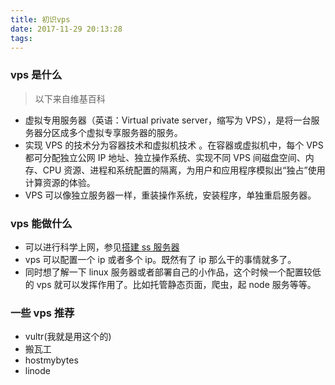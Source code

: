 ```yaml
---
title: 初识vps
date: 2017-11-29 20:13:28
tags:
---
```


### vps 是什么

> 以下来自维基百科

* 虚拟专用服务器（英语：Virtual private server，缩写为 VPS），是将一台服务器分区成多个虚拟专享服务器的服务。
* 实现 VPS 的技术分为容器技术和虚拟机技术 。在容器或虚拟机中，每个 VPS 都可分配独立公网 IP 地址、独立操作系统、实现不同 VPS 间磁盘空间、内存、CPU 资源、进程和系统配置的隔离，为用户和应用程序模拟出“独占”使用计算资源的体验。
* VPS 可以像独立服务器一样，重装操作系统，安装程序，单独重启服务器。

### vps 能做什么

* 可以进行科学上网，参见[搭建 ss 服务器](https://github.com/Austin9999/new-pac/wiki/%E8%87%AA%E5%BB%BAss%E6%9C%8D%E5%8A%A1%E5%99%A8%E6%95%99%E7%A8%8B)
* vps 可以配置一个 ip 或者多个 ip。既然有了 ip 那么干的事情就多了。
* 同时想了解一下 linux 服务器或者部署自己的小作品，这个时候一个配置较低的 vps 就可以发挥作用了。比如托管静态页面，爬虫，起 node 服务等等。

### 一些 vps 推荐

* vultr(我就是用这个的)
* 搬瓦工
* hostmybytes
* linode
